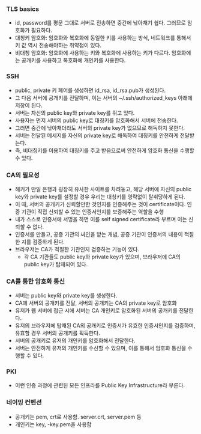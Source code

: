 ### TLS basics
- id, password를 평문 그대로 서버로 전송하면 중간에 낚아채기 쉽다. 그러므로 암호화가 필요하다.
- 대칭키 암호화: 암호화와 복호화에 동일한 키를 사용하는 방식, 네트워크를 통해서 키 값 역시 전송해야하는 취약점이 있다.
- 비대칭 암호화: 암호화에 사용하는 키와 복호화에 사용하는 키가 다르다. 암호화에는 공개키를 사용하고 복호화에 개인키를 사용한다.

### SSH
- public, private 키 페어를 생성하면 id_rsa, id_rsa.pub가 생성된다.
- 그 다음 서버에 공개키를 전달하며, 이는 서버의 ~/.ssh/authorized_keys 아래에 저장이 된다.
- 서버는 자신의 public key와 private key를 쥐고 있다.
- 사용자는 먼저 서버의 public key로 대칭키를 암호화해서 서버에 전송한다.
- 그러면 중간에 낚아채더라도 서버의 private key가 없으므로 해독하지 못한다.
- 서버는 전달된 메세지를 자신의 private key로 해독하여 대칭키를 안전하게 전달받는다.
- 즉, 비대칭키를 이용하여 대칭키를 주고 받음으로써 안전하게 암호화 통신을 수행할 수 있다.

### CA의 필요성
- 해커가 만일 은행과 굉장히 유사한 사이트를 차려놓고, 해당 서버에 자신의 public key와 private key를 설정할 경우 우리는 대칭키를 영략없이 탈취당하게 된다.
- 이 때, 서버의 공개키가 신뢰할만한 것인지를 인증해주는 것이 certificate이다. 인증 기관이 직접 신뢰할 수 있는 인증서인지를 보증해주는 역할을 수행
- 내가 스스로 인증서에 서명을 하면 이를 self signed certificate라 부르며 이는 신뢰할 수 없다.
- 인증서를 만들고, 공증 기관의 싸인을 받는 개념, 공증 기관이 인증서의 내용이 적절한 지를 검증하게 된다.
- 브라우저는 CA가 적절한 기관인지 검증하는 기능이 있다.
  - 각 CA 기관들도 public key와 private key가 있으며, 브라우저에 CA의 public key가 탑재되어 있다.

### CA를 통한 암호화 통신
- 서버는 public key와 private key를 생성한다.
- CA에 서버의 공개키를 전달, 서버의 공개키는 CA의 private key로 암호화
- 유저가 웹 서버에 접근 시에 서버는 CA 개인키로 암호화된 서버의 공개키를 전달한다.
- 유저의 브라우저에 탑재된 CA의 공개키로 인증서가 유효한 인증서인지를 검증하며, 유효할 경우 서버의 공개키를 획득한다.
- 서버의 공개키로 유저의 개인키를 암호화해서 전달한다.
- 서버는 안전하게 유저의 개인키를 수신할 수 있으며, 이를 통해서 암호화 통신을 수행할 수 있다.

### PKI
- 이런 인증 과정에 관련된 모든 인프라를 Public Key Infrastructure라 부른다.

### 네이밍 컨벤션
- 공개키는 pem, crt로 사용함. server.crt, server.pem 등
- 개인키는 key, -key.pem을 사용함
